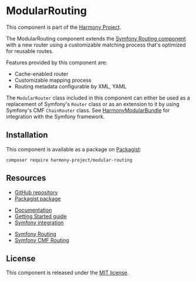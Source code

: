 # ModularRouting
This component is part of the [Harmony Project](http://harmony-project.io).

The ModularRouting component extends the [Symfony Routing component](https://github.com/symfony/routing)
with a new router using a customizable matching process that's optimized for
reusable routes.

Features provided by this component are:
- Cache-enabled router
- Customizable mapping process
- Routing metadata configurable by XML, YAML

The `ModularRouter` class included in this component can either be used as a
replacement of Symfony's `Router` class or as an extension to it by using 
Symfony's CMF `ChainRouter` class. See [HarmonyModularBundle](https://github.com/harmony-project/modular-bundle)
for integration with the Symfony framework.

## Installation
This component is available as a package on [Packagist](https://packagist.org):

    composer require harmony-project/modular-routing

## Resources
* [GitHub repository](https://github.com/harmony-project/modular-routing)
* [Packagist package](https://packagist.org/packages/harmony-project/modular-routing)

<!-- Line break -->

* [Documentation](http://harmony-project.io/docs/modular-routing)
* [Getting Started guide](http://harmony-project.io/docs/modular-routing/getting-started)
* [Symfony integration](https://github.com/harmony-project/modular-bundle)

<!-- Line break -->

* [Symfony Routing](https://github.com/symfony/routing)
* [Symfony CMF Routing](https://github.com/symfony-cmf/routing)

## License
This component is released under the [MIT license](https://github.com/harmony-project/modular-routing/blob/master/license).

